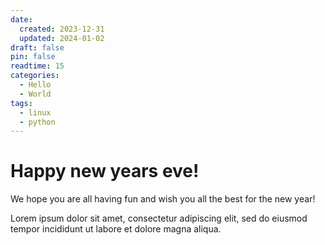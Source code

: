 ```yaml
---
date:
  created: 2023-12-31
  updated: 2024-01-02
draft: false
pin: false
readtime: 15
categories:
  - Hello
  - World
tags:
  - linux
  - python
---
```


# Happy new years eve!

We hope you are all having fun and wish you all the best for the new year!

<!-- more -->

Lorem ipsum dolor sit amet, consectetur adipiscing elit, sed do eiusmod
tempor incididunt ut labore et dolore magna aliqua.
